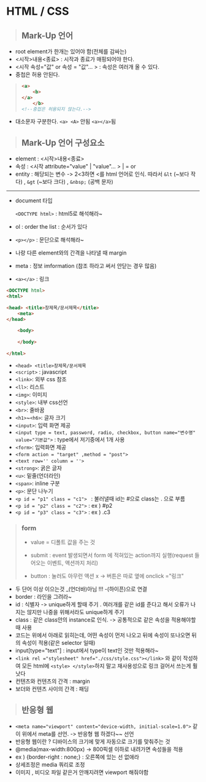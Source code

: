 # HTML / CSS

> ## Mark-Up 언어

- root element가 한개는 있어야 함(전체를 감싸는)
- <시작>내용<종료> : 시작과 종료가 매핑되어야 한다.
- <시작 속성="값" or  속성 = "값"... > : 속성은 여러개 올 수 있다.
- 중첩은 허용 안된다. 

> ```html
> <a>
>     <b>
> </a>
>     </b>
> <!--중첩은 허용되지 않는다.-->
> ```

- 대소문자 구분한다. `<a> <A>` 안됨  `<a></a>`됨 



> ## Mark-Up 언어 구성요소

- element : <시작>내용<종료>
- 속성 : <시작 attribute="value" | "value"... >         | = or
- entity  : 해당되는 변수  -> 2<3하면 <를 html 언어로 인식. 따라서 `&lt` (~보다 작다) , `&gt` (~보다 크다) , `&nbsp;` (공백 문자)

---

- document 타입 

  `<DOCTYPE html>`  : html5로 해석해라~

- ol : order the list : 순서가 있다

- `<p></p>` : 문단으로 해석해라~

- 나랑 다른 element와의 간격을 나타낼 때 margin

- meta : 정보 imformation (참조 하라고 써서 안닫는 경우 많음)

- `<a></a>` : 링크

```html
<DOCTYPE html>
<html>
     
<head> <title>창제목/문서제목</title>
    <meta>
</head>
    
    <body>
        
    </body>
    
</html>
```



- `<head> <title>창제목/문서제목`
- `<script>` : javascript
- `<link>`: 외부 css 참조
- `<ll>`: 리스트
- `<img>`: 이미지
- `<style>`: 내부 css선언
- `<br>`: 줄바꿈
- `<h1>`~`<h6>`: 글자 크기
- `<input>`: 입력 화면 제공
- `<input type = text, password, radio, checkbox, button name="변수명" value="기본값">`   : type에서 저기중에서 1개 사용
- `<form>`: 입력화면 제공
- `<form action = "target" ,method = "post">`
- `<text row='' column = ''>`
- `<strong>`: 굵은 글자
- `<u>`: 밑줄(언더라인)
- `<span>`: inline 구분
- `<p>`: 문단 나누기
- `<p id = "p1" class = "c1"> `      : 불러낼때 id는 #으로 class는 . 으로 부름
- `<p id = "p2" class = "c2">`      : ex ) #p2        
- `<p id = "p3" class = "c3">`      : ex ) .c3



> ### form
>
> - value = 디폴트 값을 주는 것
>
> - submit : event 발생되면서 form 에 적혀있는 action까지 실행(request 들어오는 이벤트, 액션까지 처리)
>
> - button : 눌러도 아무런 액션 x  -> 버튼은 따로 옆에 onclick ="링크"



- 두 단어 이상 이으는것 _(언더바)아님 !!! -(하이픈)으로 연결
- border : 라인을 그려라~
- id : 식별자 -> unique하게 할때 주기 . 여러개를 같은 id를 준다고 해서 오류가 나지는 않지만 나중을 위해서라도 unique하게 주기
- class : 같은 class안의 instance로 인식. -> 공통적으로 같은 속성을 적용해야할때 사용
- 코드는 위에서 아래로 읽히는데, 어떤 속성이 먼저 나오고 뒤에 속성이 또나오면 뒤의 속성이 적용(같은 selector 일때)
- input[type="text"] : input에서 type이 text인 것만 적용해라~
- `<link rel ="stylesheet" href="./css/style.css"></link>` 와 같이 작성하여 모든 html에 `<style> </style>`하지 말고 재사용성으로 링크 걸어서 쓰는게 훨 낫다
- 컨텐츠와 컨텐츠의 간격 : margin
- 보더와 컨텐츠 사이의 간격 : 패딩



> ## 반응형 웹

- `<meta name="viewport" content="device-width, initial-scale=1.0">`   같이 위에서 meta를 선언.  -> 반응형 웹 하겠다~~ 선언
- 반응형 웹이란 ? 디바이스의 크기에 맞게 자동으로 크기를 맞춰주는 것
- @media(max-width:800px) -> 800픽셀 이하로 내려가면 속성들을 적용
- ex ) {border-right : none;} : 오른쪽에 있는 선 없애라
- 상세조정은 media 쿼리로 조정
- 이미지 , 비디오 파일 같은거 안깨지려면 viewport 해줘야함
